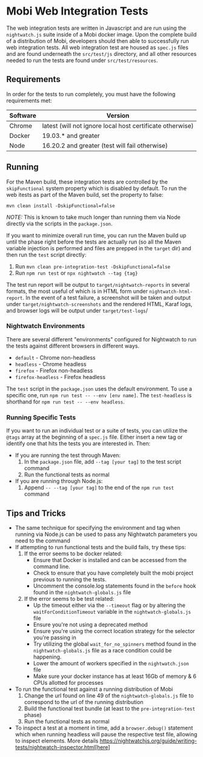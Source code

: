 # Mobi Web Integration Tests
The web integration tests are written in Javascript and are run using the `nightwatch.js` suite inside of a Mobi docker image. Upon the complete build
of a distribution of Mobi, developers should then able to successfully run web integration tests. All web integration test are housed as `spec.js` files
and are found underneath the `src/test/js` directory, and all other resources needed to run the tests are found under `src/test/resources`.

## Requirements

In order for the tests to run completely, you must have the following requirements met:

| Software | Version                                                   |
|----------|-----------------------------------------------------------|
|Chrome    | latest (will not ignore local host certificate otherwise) |
|Docker    | 19.03.* and greater                                       |
|Node      | 16.20.2 and greater (test will fail otherwise)            |

## Running

For the Maven build, these integration tests are controlled by the `skipFunctional` system property which is disabled by default. To run the web itests as part of the Maven build, set the property to false:

```
mvn clean install -DskipFunctional=false
```

*NOTE:* This is known to take much longer than running them via Node directly via the scripts in the `package.json`.

If you want to minimize overall run time, you can run the Maven build up until the phase right before the tests are actually run (so all the Maven variable injection is performed and files are prepped in the `target` dir) and then run the `test` script directly:

1. Run `mvn clean pre-integration-test -DskipFunctional=false`
2. Run `npm run test` or `npx nightwatch --tag {tag}`

The test run report will be output to `target/nightwatch-reports` in several formats, the most useful of which is in HTML form under `nightwatch-html-report`. In the event of a test failure, a screenshot will be taken and output under `target/nightwatch-screenshots` and the rendered HTML, Karaf logs, and browser logs will be output under `target/test-logs`/

### Nightwatch Environments
There are several different "environments" configured for Nightwatch to run the tests against different browsers in different ways.

- `default` - Chrome non-headless
- `headless` - Chrome headless
- `firefox` - Firefox non-headless
- `firefox-headless` - Firefox headless

The `test` script in the `package.json` uses the default environment. To use a specific one, run `npm run test -- --env [env name]`. The `test-headless` is shorthand for `npm run test -- --env headless`.

### Running Specific Tests
If you want to run an individual test or a suite of tests, you can utilize the `@tags` array at the beginning of a `spec.js` file. Either insert a new tag or identify one that hits the tests you are interested in. Then:

- If you are running the test through Maven:
    1. In the `package.json` file, add `--tag [your tag]` to the test script command
    2. Run the functional tests as normal
- If you are running through Node.js:
    1. Append `-- --tag [your tag]` to the end of the `npm run test` command

## Tips and Tricks
- The same technique for specifying the environment and tag when running via Node.js can be used to pass any Nightwatch parameters you need to the command
- If attempting to run functional tests and the build fails, try these tips:
    1. If the error seems to be docker related:
        - Ensure that Docker is installed and can be accessed from the command line.
        - Check to ensure that you have completely built the mobi project previous to running the tests.
        - Uncomment the console.log statements found in the `before` hook found in the `nightwatch-globals.js` file
    2. If the error seems to be test related:
        - Up the timeout either via the `--timeout` flag or by altering the `waitForConditionTimeout` variable in the `nightwatch-globals.js` file
        - Ensure you're not using a deprecated method
        - Ensure you're using the correct location strategy for the selector you're passing in
        - Try utilizing the global `wait_for_no_spinners` method found in the `nightwatch-globals.js` file as a race condition could be happening.
        - Lower the amount of workers specified in the `nightwatch.json` file
        - Make sure your docker instance has at least 16Gb of memory & 6 CPUs allotted for processes
- To run the functional test against a running distribution of Mobi
    1. Change the url found on line 49 of the `nightwatch-globals.js` file to correspond to the url of the running
       distribution
    2. Build the functional test bundle (at least to the `pre-integration-test` phase)
    3. Run the functional tests as normal
- To inspect a test at a moment in time, add a `browser.debug()` statement which when running headless will pause the respective test file, allowing to inspect elements. More details https://nightwatchjs.org/guide/writing-tests/nightwatch-inspector.html[here]